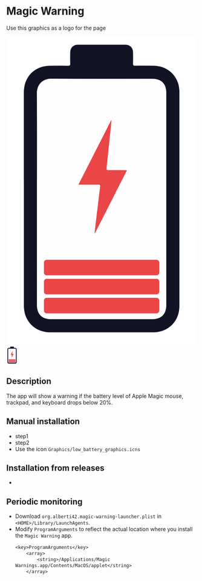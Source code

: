 # Magic Warning

Use this graphics as a logo for the page 

![Logo](./Graphics/low_battery_graphics.svg)
<img height=48 src="./Graphics/low_battery_graphics.svg">

## Description

The app will show a warning if the battery level of Apple Magic mouse, trackpad, and keyboard drops below 20%.

## Manual installation

- step1 
- step2
- Use the icon `Graphics/low_battery_graphics.icns`

## Installation from releases

-

## Periodic monitoring

- Download `org.alberti42.magic-warning-launcher.plist` in `<HOME>/Library/LaunchAgents`.
- Modify `ProgramArguments` to reflect the actual location where you install the `Magic Warning` app.
	```
	<key>ProgramArguments</key>
		<array>
			<string>/Applications/Magic Warnings.app/Contents/MacOS/applet</string>
		</array>
	```
